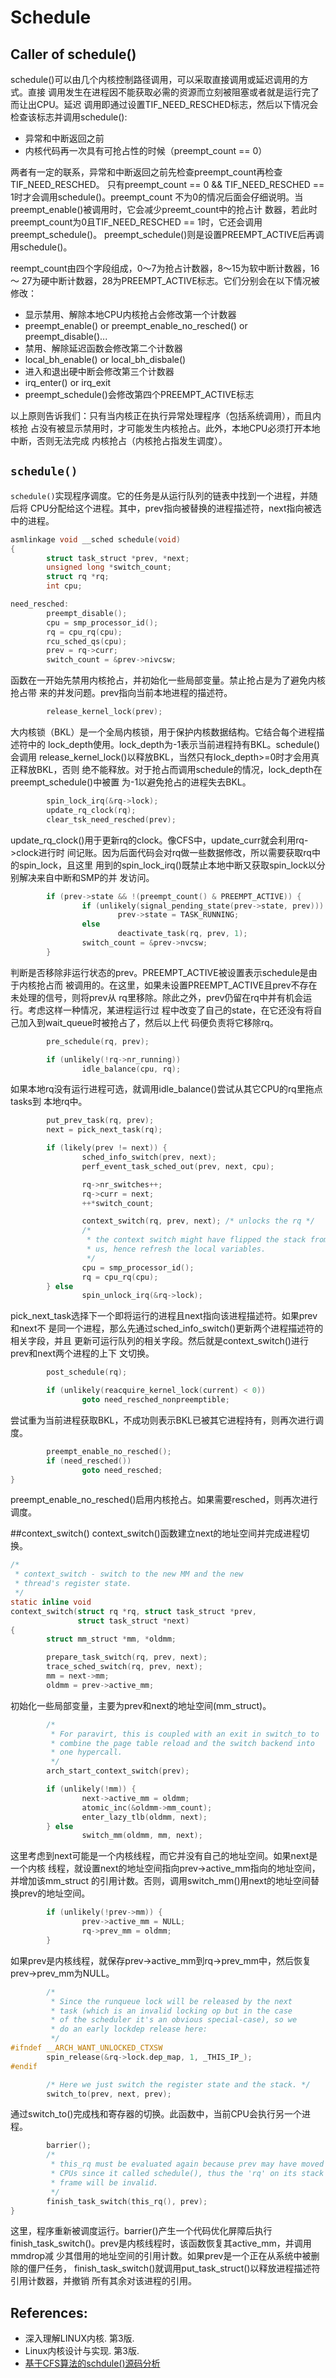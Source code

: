 # Schedule


## Caller of schedule()
schedule()可以由几个内核控制路径调用，可以采取直接调用或延迟调用的方式。直接
调用发生在进程因不能获取必需的资源而立刻被阻塞或者就是运行完了而让出CPU。延迟
调用即通过设置TIF_NEED_RESCHED标志，然后以下情况会检查该标志并调用schedule():
- 异常和中断返回之前
- 内核代码再一次具有可抢占性的时候（preempt_count == 0）

两者有一定的联系，异常和中断返回之前先检查preempt_count再检查TIF_NEED_RESCHED。
只有preempt_count == 0 && TIF_NEED_RESCHED == 1时才会调用schedule()。preempt_count
不为0的情况后面会仔细说明。当preempt_enable()被调用时，它会减少preemt_count中的抢占计
数器，若此时preempt_count为0且TIF_NEED_RESCHED == 1时，它还会调用preempt_schedule()。
preempt_schedule()则是设置PREEMPT_ACTIVE后再调用schedule()。

reempt_count由四个字段组成，0～7为抢占计数器，8～15为软中断计数器，16～
27为硬中断计数器，28为PREEMPT_ACTIVE标志。它们分别会在以下情况被修改：
- 显示禁用、解除本地CPU内核抢占会修改第一个计数器
 - preempt_enable() or preempt_enable_no_resched() or preempt_disable()...
- 禁用、解除延迟函数会修改第二个计数器
 - local_bh_enable() or local_bh_disbale()
- 进入和退出硬中断会修改第三个计数器
 - irq_enter() or irq_exit
- preempt_schedule()会修改第四个PREEMPT_ACTIVE标志

以上原则告诉我们：只有当内核正在执行异常处理程序（包括系统调用），而且内核抢
占没有被显示禁用时，才可能发生内核抢占。此外，本地CPU必须打开本地中断，否则无法完成
内核抢占（内核抢占指发生调度）。


## `schedule()`
`schedule()`实现程序调度。它的任务是从运行队列的链表中找到一个进程，并随后将
CPU分配给这个进程。其中，prev指向被替换的进程描述符，next指向被选中的进程。

```c
asmlinkage void __sched schedule(void)
{
        struct task_struct *prev, *next;
        unsigned long *switch_count;
        struct rq *rq;
        int cpu;

need_resched:
        preempt_disable();
        cpu = smp_processor_id();
        rq = cpu_rq(cpu);
        rcu_sched_qs(cpu);
        prev = rq->curr;
        switch_count = &prev->nivcsw;
```

函数在一开始先禁用内核抢占，并初始化一些局部变量。禁止抢占是为了避免内核抢占带
来的并发问题。prev指向当前本地进程的描述符。

```c
        release_kernel_lock(prev);
```

大内核锁（BKL）是一个全局内核锁，用于保护内核数据结构。它结合每个进程描述符中的
lock_depth使用。lock_depth为-1表示当前进程持有BKL。schedule()会调用
release_kernel_lock()以释放BKL，当然只有lock_depth>=0时才会用真正释放BKL，否则
绝不能释放。对于抢占而调用schedule的情况，lock_depth在preempt_schedule()中被置
为-1以避免抢占的进程失去BKL。

```c
        spin_lock_irq(&rq->lock);
        update_rq_clock(rq);
        clear_tsk_need_resched(prev);

```

update_rq_clock()用于更新rq的clock。像CFS中，update_curr就会利用rq->clock进行时
间记账。因为后面代码会对rq做一些数据修改，所以需要获取rq中的spin_lock，且这里
用到的spin_lock_irq()既禁止本地中断又获取spin_lock以分别解决来自中断和SMP的并
发访问。

```c
        if (prev->state && !(preempt_count() & PREEMPT_ACTIVE)) {
                if (unlikely(signal_pending_state(prev->state, prev)))
                        prev->state = TASK_RUNNING;
                else
                        deactivate_task(rq, prev, 1);
                switch_count = &prev->nvcsw;
        }
```

判断是否移除非运行状态的prev。PREEMPT_ACTIVE被设置表示schedule是由于内核抢占而
被调用的。在这里，如果未设置PREEMPT_ACTIVE且prev不存在未处理的信号，则将prev从
rq里移除。除此之外，prev仍留在rq中并有机会运行。考虑这样一种情况，某进程运行过
程中改变了自己的state，在它还没有将自己加入到wait_queue时被抢占了，然后以上代
码便负责将它移除rq。

```c
        pre_schedule(rq, prev);

        if (unlikely(!rq->nr_running))
                idle_balance(cpu, rq);
```

如果本地rq没有运行进程可选，就调用idle_balance()尝试从其它CPU的rq里拖点tasks到
本地rq中。

```c
        put_prev_task(rq, prev);
        next = pick_next_task(rq);

        if (likely(prev != next)) {
                sched_info_switch(prev, next);
                perf_event_task_sched_out(prev, next, cpu);

                rq->nr_switches++;
                rq->curr = next;
                ++*switch_count;

                context_switch(rq, prev, next); /* unlocks the rq */
                /*
                 * the context switch might have flipped the stack from under
                 * us, hence refresh the local variables.
                 */
                cpu = smp_processor_id();
                rq = cpu_rq(cpu);
        } else
                spin_unlock_irq(&rq->lock);
```

pick_next_task选择下一个即将运行的进程且next指向该进程描述符。如果prev和next不
是同一个进程，那么先通过sched_info_switch()更新两个进程描述符的相关字段，并且
更新可运行队列的相关字段。然后就是context_switch()进行prev和next两个进程的上下
文切换。

```c
        post_schedule(rq);

        if (unlikely(reacquire_kernel_lock(current) < 0))
                goto need_resched_nonpreemptible;

```

尝试重为当前进程获取BKL，不成功则表示BKL已被其它进程持有，则再次进行调度。

```c
        preempt_enable_no_resched();
        if (need_resched())
                goto need_resched;
}
```

preempt_enable_no_resched()启用内核抢占。如果需要resched，则再次进行调度。


##context_switch()
context_switch()函数建立next的地址空间并完成进程切换。

```c
/*
 * context_switch - switch to the new MM and the new
 * thread's register state.
 */
static inline void
context_switch(struct rq *rq, struct task_struct *prev,
               struct task_struct *next)
{
        struct mm_struct *mm, *oldmm;

        prepare_task_switch(rq, prev, next);
        trace_sched_switch(rq, prev, next);
        mm = next->mm;
        oldmm = prev->active_mm;

```

初始化一些局部变量，主要为prev和next的地址空间(mm_struct)。

```c
        /*
         * For paravirt, this is coupled with an exit in switch_to to
         * combine the page table reload and the switch backend into
         * one hypercall.
         */
        arch_start_context_switch(prev);

        if (unlikely(!mm)) {
                next->active_mm = oldmm;
                atomic_inc(&oldmm->mm_count);
                enter_lazy_tlb(oldmm, next);
        } else
                switch_mm(oldmm, mm, next);
```

这里考虑到next可能是一个内核线程，而它并没有自己的地址空间。如果next是一个内核
线程，就设置next的地址空间指向prev->active_mm指向的地址空间，并增加该mm_struct
的引用计数。否则，调用switch_mm()用next的地址空间替换prev的地址空间。


```c
        if (unlikely(!prev->mm)) {
                prev->active_mm = NULL;
                rq->prev_mm = oldmm;
        }
```

如果prev是内核线程，就保存prev->active_mm到rq->prev_mm中，然后恢复
prev->prev_mm为NULL。

```c
        /*
         * Since the runqueue lock will be released by the next
         * task (which is an invalid locking op but in the case
         * of the scheduler it's an obvious special-case), so we
         * do an early lockdep release here:
         */
#ifndef __ARCH_WANT_UNLOCKED_CTXSW
        spin_release(&rq->lock.dep_map, 1, _THIS_IP_);
#endif

        /* Here we just switch the register state and the stack. */
        switch_to(prev, next, prev);
```

通过switch_to()完成栈和寄存器的切换。此函数中，当前CPU会执行另一个进程。

```c
        barrier();
        /*
         * this_rq must be evaluated again because prev may have moved
         * CPUs since it called schedule(), thus the 'rq' on its stack
         * frame will be invalid.
         */
        finish_task_switch(this_rq(), prev);
}
```

这里，程序重新被调度运行。barrier()产生一个代码优化屏障后执行
finish_task_switch()。prev是内核线程时，该函数恢复其active_mm，并调用mmdrop减
少其借用的地址空间的引用计数。如果prev是一个正在从系统中被删除的僵尸任务，
finish_task_switch()就调用put_task_struct()以释放进程描述符引用计数器，并撤销
所有其余对该进程的引用。


## References:
- 深入理解LINUX内核. 第3版.
- Linux内核设计与实现. 第3版.
- [基于CFS算法的schdule()源码分析](http://edsionte.com/techblog/archives/3819)
